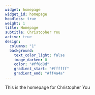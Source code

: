 ```yaml
---
widget: homepage
widget_id: homepage
headless: true
weight: 1
title: Homepage
subtitle: Christopher You
active: true
design:
  columns: "1"
  background:
    text_color_light: false
    image_darken: 0
    color: "#ff8d8d"
    gradient_start: "#ffffff"
    gradient_end: "#ff4a4a"
---
```

T﻿his is the homepage for Christopher You